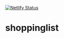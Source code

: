 [![Netlify Status](https://api.netlify.com/api/v1/badges/6334a33b-7794-4de3-ad83-5652e7c2a0f4/deploy-status)](https://app.netlify.com/sites/shoppinglist-tchak-dev/deploys)

# shoppinglist
